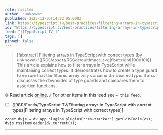 ```yaml
---
role: rssitem
author: "unknown"
published: 2023-12-06T14:22:05.000Z
link: https://typescript.tv/best-practices/filtering-arrays-in-typescript-with-correct-types/
id: "https://typescript.tv/best-practices/filtering-arrays-in-typescript-with-correct-types/"
feed: "[[TypeScript TV]]"
tags: []
pinned: false
---
```


> [!abstract] Filtering arrays in TypeScript with correct types (by unknown)
> ![[RSS/assets/RSSdefaultImage.svg|float:right|100x100]] This article explains how to filter arrays in TypeScript while maintaining correct types. It demonstrates how to create a type guard to ensure that the filtered array only contains the desired type. It also discusses the downsides of type guards and compares them to assertion functions.

🌐 Read article [online](https://typescript.tv/best-practices/filtering-arrays-in-typescript-with-correct-types/). ⤴ For other items in this feed see `= this.feed`.

- [ ] [[RSS/Feeds/TypeScript TV/Filtering arrays in TypeScript with correct types|Filtering arrays in TypeScript with correct types]]

~~~dataviewjs
const dvjs = dv.app.plugins.plugins["rss-tracker"].getDVJSTools(dv);
dvjs.rssItemHeader(dv.current());
~~~

- - -
